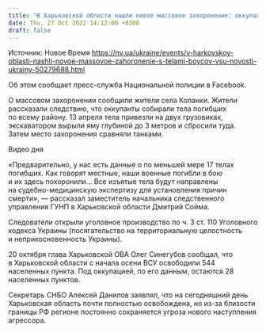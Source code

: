 ```yaml
---
title: "В Харьковской области нашли новое массовое захоронение: оккупанты сбросили тела в яму и сравняли танками"
date: Thu, 27 Oct 2022 14:12:00 +0300
draft: false
---
```

Источник: Новое Время https://nv.ua/ukraine/events/v-harkovskoy-oblasti-nashli-novoe-massovoe-zahoronenie-s-telami-boycov-vsu-novosti-ukrainy-50279688.html


 Об этом сообщает пресс-служба Национальной полиции в Facebook.

О массовом захоронении сообщили жители села Копанки. Жители рассказали следствию, что оккупанты собирали тела погибших по всему району. 13 апреля тела привезли на двух грузовиках, экскаватором вырыли яму глубиной до 3 метров и сбросили туда. Затем место захоронения сравняли танками.

 Видео дня   

«Предварительно, у нас есть данные о по меньшей мере 17 телах погибших. Как говорят местные, наши военные погибли в бою и их здесь похоронили… Все изъятые тела будут направлены на судебно-медицинскую экспертизу для установления причин смерти», — рассказал заместитель начальника следственного управления ГУНП в Харьковской области Дмитрий Сойма.

Следователи открыли уголовное производство по ч. 3 ст. 110 Уголовного кодекса Украины (посягательство на территориальную целостность и неприкосновенность Украины).

20 октября глава Харьковской ОВА Олег Синегубов сообщал, что в Харьковской области с начала осени ВСУ освободили 544 населенных пункта. Под оккупацией, по его данным, остаются 28 населенных пунктов.

Секретарь СНБО Алексей Данилов заявлял, что на сегодняшний день Харьковская область почти полностью освобождена, но из-за близости границы РФ регионе постоянно сохраняется угроза нового наступления агрессора.
